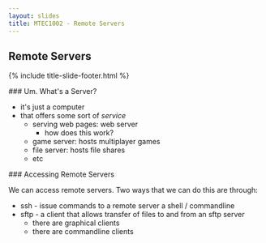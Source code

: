 ```yaml
---
layout: slides
title: MTEC1002 - Remote Servers
---
```

<section markdown="block" class="title-slide">

# Remote Servers

{% include title-slide-footer.html %}
</section>

<section markdown="block">
### Um.  What's a Server?

* it's just a computer
* that offers some sort of _service_
	* serving web pages: web server
		* how does this work?
	* game server: hosts multiplayer games
	* file server: hosts file shares
	* etc
</section>

<section markdown="block">
### Accessing Remote Servers

We can access remote servers.  Two ways that we can do this are through:

* ssh - issue commands to a remote server a shell / commandline 
* sftp - a client that allows transfer of files to and from an sftp server
	* there are graphical clients
	* there are commandline clients
</section>

<section markdown="block">
</section>
